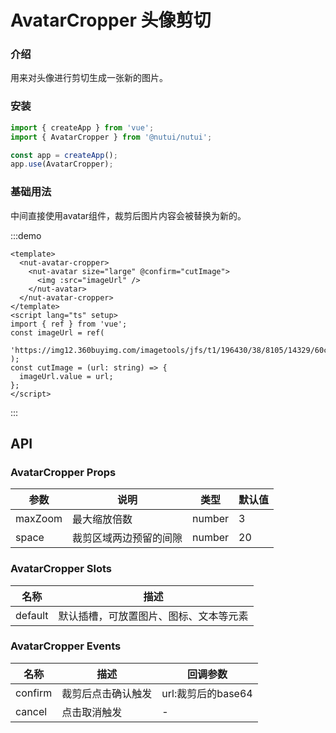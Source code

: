 # AvatarCropper 头像剪切

### 介绍

用来对头像进行剪切生成一张新的图片。

### 安装

```js
import { createApp } from 'vue';
import { AvatarCropper } from '@nutui/nutui';

const app = createApp();
app.use(AvatarCropper);
```

### 基础用法

中间直接使用avatar组件，裁剪后图片内容会被替换为新的。

:::demo

```vue
<template>
  <nut-avatar-cropper>
    <nut-avatar size="large" @confirm="cutImage">
      <img :src="imageUrl" />
    </nut-avatar>
  </nut-avatar-cropper>
</template>
<script lang="ts" setup>
import { ref } from 'vue';
const imageUrl = ref(
  'https://img12.360buyimg.com/imagetools/jfs/t1/196430/38/8105/14329/60c806a4Ed506298a/e6de9fb7b8490f38.png'
);
const cutImage = (url: string) => {
  imageUrl.value = url;
};
</script>
```

:::

## API

### AvatarCropper Props

| 参数    | 说明                   | 类型   | 默认值 |
| ------- | ---------------------- | ------ | ------ |
| maxZoom | 最大缩放倍数           | number | 3      |
| space   | 裁剪区域两边预留的间隙 | number | 20     |

### AvatarCropper Slots

| 名称    | 描述                                   |
| ------- | -------------------------------------- |
| default | 默认插槽，可放置图片、图标、文本等元素 |

### AvatarCropper Events

| 名称    | 描述               | 回调参数           |
| ------- | ------------------ | ------------------ |
| confirm | 裁剪后点击确认触发 | url:裁剪后的base64 |
| cancel  | 点击取消触发       | -                  |
